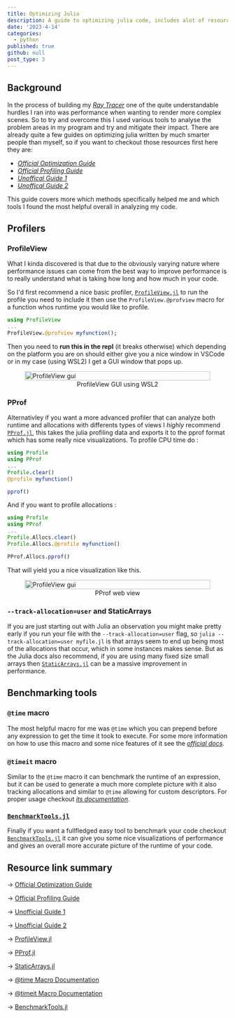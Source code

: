 ```yaml
---
title: Optimizing Julia
description: A guide to optimizing julia code, includes alot of resources I found quite helpful and also points out some things to look out for.
date: '2023-4-14'
categories:
  - python
published: true
github: null
post_type: 3
---
```


## Background

In the process of building my [*Ray Tracer*](https://github.com/KaiErikNiermann/julia-rt) one of the quite understandable hurdles I ran into was performance when wanting to render more complex scenes. So to try and overcome this I used various tools to analyse the problem areas in my program and try and mitigate their impact. There are already quite a few guides on optimizing julia written by much smarter people than myself, so if you want to checkout those resources first here they are:

- [*Official Optimization Guide*](https://docs.julialang.org/en/v1/manual/performance-tips/)
- [*Official Profiling Guide*](https://docs.julialang.org/en/v1/manual/profile/#Profiling)
- [*Unoffical Guide 1*](https://viralinstruction.com/posts/optimise/)
- [*Unoffical Guide 2*](https://marketsplash.com/tutorials/julia/julia-performance/)

This guide covers more which methods specifically helped me and which tools I found the most helpful overall in analyzing my code.

## Profilers

### ProfileView

What I kinda discovered is that due to the obviously varying nature where performance issues can come from the best way to improve performance is to really understand what is taking how long and how much in your code.

So I'd first recommend a nice basic profiler, [`ProfileView.jl`](https://www.julia-vscode.org/docs/dev/userguide/profiler/) to run the profile you need to include it then use the `ProfileView.@profview` macro for a function whos runtime you would like to profile.

```julia
using ProfileView 
...
ProfileView.@profview myfunction();

```

Then you need to **run this in the repl** (it breaks otherwise) which depending on the platform you are on should either give you a nice window in VSCode or in my case (using WSL2) I get a GUI window that pops up.

<figure style="display: flex; align-items: center; flex-direction: column;">
  <img src="/assets/profile_view_example.png" alt="ProfileView gui" style="width: 100%;">
  <figcaption>ProfileView GUI using WSL2</figcaption>
</figure>

### PProf

Alternativley if you want a more advanced profiler that can analyze both runtime and allocations with differents types of views I *highly* recommend [`PProf.jl`](https://github.com/JuliaPerf/PProf.jl), this takes the julia profiling data and exports it to the pprof format which has some really nice visualizations. To profile CPU time do :

```julia
using Profile
using PProf
...
Profile.clear()
@profile myfunction()

pprof()
```

And if you want to profile allocations : 

```julia
using Profile
using PProf
...
Profile.Allocs.clear()
Profile.Allocs.@profile myfunction()

PProf.Allocs.pprof()
```

That will yield you a nice visualization like this.

<figure style="display: flex; align-items: center; flex-direction: column;">
  <img src='/assets/pprof_example.png' alt="ProfileView gui" style="width: 100%;">
  <figcaption>PProf web view</figcaption>
</figure>

### `--track-allocation=user` and StaticArrays

If you are just starting out with Julia an observation you might make pretty early if you run your file with the `--track-allocation=user` flag, so `julia --track-allocation=user myfile.jl` is that arrays seem to end up being most of the allocations that occur, which in some instances makes sense. But as the Julia docs also recommend, if you are using many fixed size small arrays then [`StaticArrays.jl`](https://github.com/JuliaArrays/StaticArrays.jl) can be a massive improvement in performance.

## Benchmarking tools

### `@time` macro

The most helpful macro for me was `@time` which you can prepend before any expression to get the time it took to execute. For some more information on how to use this macro and some nice features of it see the [*official docs*](https://docs.julialang.org/en/v1/base/base/#Base.@time).

### `@timeit` macro

Similar to the `@time` macro it can benchmark the runtime of an expression, but it can be used to generate a much more complete picture with it also tracking allocations and similar to `@time` allowing for custom descriptors. For proper usage checkout [*its documentation*](https://m3g.github.io/JuliaNotes.jl/stable/memory/).


### [`BenchmarkTools.jl`](https://github.com/JuliaCI/BenchmarkTools.jl) 

Finally if you want a fullfledged easy tool to benchmark your code checkout [`BenchmarkTools.jl`](https://github.com/JuliaCI/BenchmarkTools.jl) it can give you some nice visualizations of performance and gives an overall more accurate picture of the runtime of your code.

## Resource link summary

-> [Official Optimization Guide](https://docs.julialang.org/en/v1/manual/performance-tips/)

-> [Official Profiling Guide](https://docs.julialang.org/en/v1/manual/profile/#Profiling)

-> [Unofficial Guide 1](https://viralinstruction.com/posts/optimise/)

-> [Unofficial Guide 2](https://marketsplash.com/tutorials/julia/julia-performance/)

-> [ProfileView.jl](https://www.julia-vscode.org/docs/dev/userguide/profiler/)

-> [PProf.jl](https://github.com/JuliaPerf/PProf.jl)

-> [StaticArrays.jl](https://github.com/JuliaArrays/StaticArrays.jl)

-> [@time Macro Documentation](https://docs.julialang.org/en/v1/base/base/#Base.@time)

-> [@timeit Macro Documentation](https://m3g.github.io/JuliaNotes.jl/stable/memory/)

-> [BenchmarkTools.jl](https://github.com/JuliaCI/BenchmarkTools.jl)